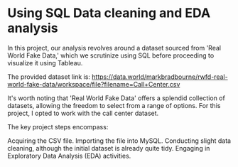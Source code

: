 # Using SQL Data cleaning and EDA analysis

In this project, our analysis revolves around a dataset sourced from 'Real World Fake Data,' which we scrutinize using SQL before proceeding to visualize it using Tableau.

The provided dataset link is: https://data.world/markbradbourne/rwfd-real-world-fake-data/workspace/file?filename=Call+Center.csv

It's worth noting that 'Real World Fake Data' offers a splendid collection of datasets, allowing the freedom to select from a range of options. For this project, I opted to work with the call center dataset.

The key project steps encompass:

Acquiring the CSV file.
Importing the file into MySQL.
Conducting slight data cleaning, although the initial dataset is already quite tidy.
Engaging in Exploratory Data Analysis (EDA) activities.

